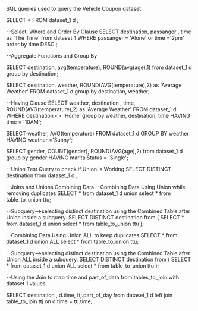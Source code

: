 SQL queries used to query the Vehicle Coupon dataset

SELECT *
FROM dataset_1 d ;

--Select, Where and Order By Clause
SELECT 
destination,
passanger ,
time as 'The Time'
from	dataset_1
WHERE passanger = 'Alone'
or time ='2pm'
order by time DESC ;

--Aggregate Functions and Group By

SELECT destination, avg(temperature), ROUND(avg(age),1)
from dataset_1 d 
group by destination;
 
 SELECT destination, weather, ROUND(AVG(temperature),2) as 'Average Weather'
 FROM dataset_1 d 
 group by destination, weather;

--Having Clause
SELECT weather, destination , time, ROUND(AVG(temperature),2) as 'Average Weather'
FROM dataset_1 d 
WHERE destination <> 'Home'
group by weather, destination, time
HAVING time = '10AM';

SELECT weather, AVG(temperature) 
FROM dataset_1 d
GROUP BY weather
HAVING weather ='Sunny';

SELECT gender, COUNT(gender), ROUND(AVG(age),2)
from dataset_1 d
group by gender
HAVING maritalStatus = 'Single';

--Union Test Query to check if Union is Working
SELECT DISTINCT destination 
from dataset_1 d ;

--Joins and Unions Combining Data
--Combining Data Using Union while removing duplicates
SELECT *
from dataset_1 d
union
select *
from table_to_union ttu;

--Subquery-->selecting distinct destination using the Combined Table after Union inside a subquery.
SELECT DISTINCT destination
from
(
SELECT *
from dataset_1 d
union
select *
from table_to_union ttu
);

--Combining Data Using Union ALL to keep duplicates
SELECT *
from dataset_1 d
union ALL
select *
from table_to_union ttu;

--Subquery-->selecting distinct destination using the Combined Table after Union ALL inside a subquery.
SELECT DISTINCT destination
from
(
SELECT *
from dataset_1 d
union ALL
select *
from table_to_union ttu
);

--Using the Join to map time and part_of_data from tables_to_join with dataset 1 values

SELECT destination , d.time, ttj.part_of_day
from dataset_1 d
left join table_to_join ttj 
on d.time = ttj.time;
